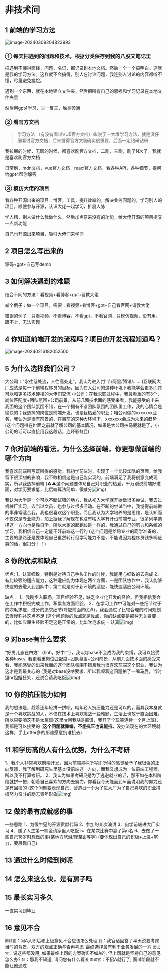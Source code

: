 # 非技术问

## 1 前端的学习方法

![image-20240309204823993](D:/%E6%96%87%E4%BB%B6/typora%E5%9B%BE%E7%89%87/image-20240309204823993.png)

### ① 每天把遇到的问题和技术，根据分类保存到我的八股文笔记里

把遇到不懂得面经，问题，名词，都记录到本地文档。然后一个一个搞明白。这就是我的学习方法。这样就不会搞得，别人在讨论问题，我连别人讨论的内容都听不懂，尽量避免尴尬。

遇到一个东西，就在本地建立文件夹，然后把所有自己的思考和学习记录在本地文件夹里

然后用gpt4学习，举一反三，触类旁通

### ② 看官方文档

> 学习方法 （有没有看过VUE官方文档）😭说了一大堆学习方法，就是没仔细看过官方文档，后来觉得官方文档确实很重要，后面一定钻研钻研

我拉屎的时候，无聊的时候，都喜欢刷官方文档，二刷，三刷，刷了N次了，我就是喜欢刷官方文档

日常刷，mdn文档，vue官方文档，react官方文档，看各种API，各种细节，提问给gpt4帮你解答

### ③ 模仿大佬的项目

看各种开源出来的项目：博客，工具，提升效率的，解决业务问题的，学习别人的项目，顺便参与开源，认识大佬一起学习，扩展人脉

学人精，别人做什么我做什么，然后加点原来没有的功能，给大佬开源的项目提交一点新功能

自己也开源出来项目，吸引大佬们来学习

## 2 项目怎么写出来的

源码+gpt+自己写demo

## 3 如何解决遇到的难题

结合不同的方法：看视频+看博客+gpt+请教大佬

举个例子：做一个项目，需要：看视频+看博客+gpt+自己看官网+请教大佬 

错误的例子：只看视频，不看博客，不看gpt，不看官网，只模仿视频，没有用，跟不上，无法实现

## 4 你知道前端开发的流程吗？项目的开发流程知道吗？

![image-20240216182052500](D:/%E6%96%87%E4%BB%B6/typora%E5%9B%BE%E7%89%87/image-20240216182052500.png)

## 5 为什么选择我们公司？

大公司："水往低处流，人往高处走"，我认为进入(字节/阿里/腾讯/.......)互联网大厂应该是每一个前端程序员的目标，因为在大公司的这种环境下我能学会更多而其可以和更多技术硬核的大佬们交流
小公司：在我求职过程中，我最看重的有3个，岗位匹配度+团队氛围+公司前景，从前几面技术面的感受来看，我能感受的出来我面的这个团队氛围不错，在一个拥有不错团队氛围的团队里工作，我的心情会是愉快的；我选择的岗位是前端开发，也是我热爱的职业；咱公司做的xxxxxxx业务，我认为是很有前景的，在目前的这种大环境下，xxxxxxx会成为未来的趋势
(这个问题得在hr面之前就了解公司的基本情况，如果是大公司拍马屁就是了，小公司的话可以直接用我这段话，连环彩虹屁)

## 7 你对前端的看法，为什么选择前端，你更想做前端的哪个方向

我喜欢前端所写既所得的感觉，我初学前端时，实现了一个比较炫酷的页面，给我留下很深刻的影响，我不敢相信这是自己能实现的。前端满足了我将创意变成现实，所以我选择前端
(⚠️⚠️这个问题要体现自己对职业的热爱，千万别说前端好进面，对学历要求低，比后端算法简单，很减分![img](D:/%E6%96%87%E4%BB%B6/typora%E5%9B%BE%E7%89%87/0a9cd643452c7b717b9735a23c550295baa69f02-1709453377635-6.png))

我认为大学是一个可以不断试错的地方，我从初入大学就开始做很多尝试，我去过机械厂实习，去当过文员，也参与过很多活动。在不断的尝试当中，我觉得前端做的事非常适合我，我也很喜欢这个职业。而且我认为大学培养的是思维，是认知而不仅仅是专业能力，加上据我了解现在也没有啥大学有开设前端专业，很多同学选择这一方向也是靠自学，所以大家的起跑线是一样的，我通过自己的努力和系统的学习，我相信自己一定能干好前端这一行的
(这个问题是给跨专业的同学准备的，主要的思路还是要体现自己虽然转行但学习能力不差，不能说因为程序员钱多啊这类的话，很扣分！！)

## 8 你的优点和缺点

优点:
1、认真细致，特别是对待自己手头工作的时候，我能用心细致的去完成
2、有比较强的适应能力，这种适应能力体现在两个方面，一是团队协作中，我认能够快速的去融入到团队中；第二就是对于新环境的适应，能快速适应公司环境。

缺点：
1、我刚步入职场，项目经验不足，缺乏企业化开发的经验，但我相信我会在工作中积极完成工作，积累各方面经验。
2、在学习工作中可能对一些细节过于的吹毛求疵，过分的追求细节(呼应前面的优点)，我会通过了比较合理的时间规划去慢慢弥补这点不足
(这个问题你的优点就是优点，你的缺点要是那种无关紧要的，比如应届生经验不足这是正常的，比如吹毛求疵 = 认真![img](D:/%E6%96%87%E4%BB%B6/typora%E5%9B%BE%E7%89%87/0a9cd643452c7b717b9735a23c550295baa69f02.png))

## 9 对base有什么要求

“好男儿志在四方”（hhh，好中二），我认为base不会成为我的束缚，我可以接受各种base。我更看重岗位匹配度+团队氛围+公司前景，从前几面技术面的感受来看，我能感受的出来我面的这个团队氛围不错且我也很喜欢前端这个职业，我认为这才是我最关心的
(我是对base没啥要求，所以我顺着这问题拍了一嘴马屁，当时逗hr姐姐狂笑，还说会请我吃饭![img](D:/%E6%96%87%E4%BB%B6/typora%E5%9B%BE%E7%89%87/0a9cd643452c7b717b9735a23c550295baa69f02-1709453389059-9.png))

## 10 你的抗压能力如何

我的想法是，趁着还年轻拼一拼呗，咱年轻人抗压能力还是可以的，而其我本身就是一个喜欢挑战的人，不仅在技术上喜欢挑战一些难题，生活上也敢于直面困难，所以只要咱这不是太离谱(这里hr问我啥是离谱，我开了个玩笑连续一个月上班)，我都是可以接受的
(**这个问题就靠编，不能抗压也说能抗**，没办法现在的大环境就这样，手上offer多的那谁愿意抗谁抗去)

## 11 和学历高的人有什么优势，为什么不考研

1、我个人非常喜欢前端开发，因为前端那种所写即所得的感觉给予了我很强的正向反馈，我了解到研究生里基本没前端这一方向，而我又想成为一位前端工程师，所以我不打算考研。
2、我认为如果考研只是为了逃避就业的话，那不如在本科阶段就拼一把，朝着自己喜欢的方向去努力，你看我今天能面到hr面说明我的努力还是有回报的
(这个问题要表现自己，营造出一个为了进大厂为了自己喜欢的职业拼搏努力奋斗的励志青年形象![img](D:/%E6%96%87%E4%BB%B6/typora%E5%9B%BE%E7%89%87/0a9cd643452c7b717b9735a23c550295baa69f02-1709453361935-3.png))

## 12 做的最有成就感的事

一些思路
1、为很牛逼的开源贡献代码
2、参加的某次演讲
3、自学前端进大厂实习
4、赚了人生第一桶金请家里人吃饭
5、在某次比赛中赢了第n名
6、去做了一些自己18岁时想做的事(某地方旅游/爬某山等等)
(要体现出自己的积极+上进+努力，要展现自己)



## 13 通过什么时候到岗呢



## 14 怎么来这么快，是有房子吗

## 15 最长实习多久

一直实习到毕业

## 16 意见不合

`面试官`：问A入职后和上级意见不合应该怎么处理
`我`：我官话回答了半天说要考虑当时的背景、双方的观点正确与否再考虑, 最终选择最有利于业务发展的一方
`面试官`：说这些都没用, 如果最终上司的方案确实不如A的, 但上司就是坚持自己的意见怎么办?
`我`：那我不知道, 请问您有什么看法
`面试官`：不招A就行了, 面试阶段就不能让他通过